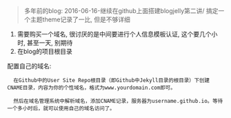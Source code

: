 > 多年前的blog: 2016-06-16-继续在github上面搭建blogjelly第二讲/ 搞定一个主题theme记录了一比, 但是不够详细


1. 需要购买一个域名, 很讨厌的是中间要进行个人信息模板认证, 这个要几个小时, 甚至一天, 别期待
2. 在blog的项目根目录


配置自己的域名:

      在Github中的User Site Repo根目录（即Github中Jekyll目录的根目录）下创建CNAME目录，内容为你的个性域名，格式为www.yourdomain.com即可。

      然后在域名管理系统中解析域名，添加CNAME记录，服务器为username.github.io。等待一个多小时后，就可以使用自己的域名访问了。
